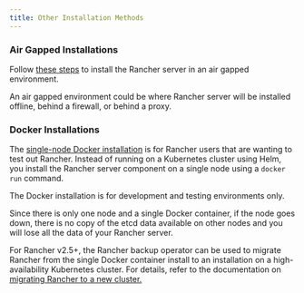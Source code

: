 ```yaml
---
title: Other Installation Methods
---
```


<head>
  <link rel="canonical" href="https://ranchermanager.docs.rancher.com/getting-started/installation-and-upgrade/other-installation-methods"/>
</head>

### Air Gapped Installations

Follow [these steps](air-gapped-helm-cli-install/air-gapped-helm-cli-install.md) to install the Rancher server in an air gapped environment.

An air gapped environment could be where Rancher server will be installed offline, behind a firewall, or behind a proxy.

### Docker Installations

The [single-node Docker installation](rancher-on-a-single-node-with-docker/rancher-on-a-single-node-with-docker.md) is for Rancher users that are wanting to test out Rancher. Instead of running on a Kubernetes cluster using Helm, you install the Rancher server component on a single node using a `docker run` command.

The Docker installation is for development and testing environments only.

Since there is only one node and a single Docker container, if the node goes down, there is no copy of the etcd data available on other nodes and you will lose all the data of your Rancher server.

For Rancher v2.5+, the Rancher backup operator can be used to migrate Rancher from the single Docker container install to an installation on a high-availability Kubernetes cluster. For details, refer to the documentation on [migrating Rancher to a new cluster.](../../../how-to-guides/new-user-guides/backup-restore-and-disaster-recovery/migrate-rancher-to-new-cluster.md)